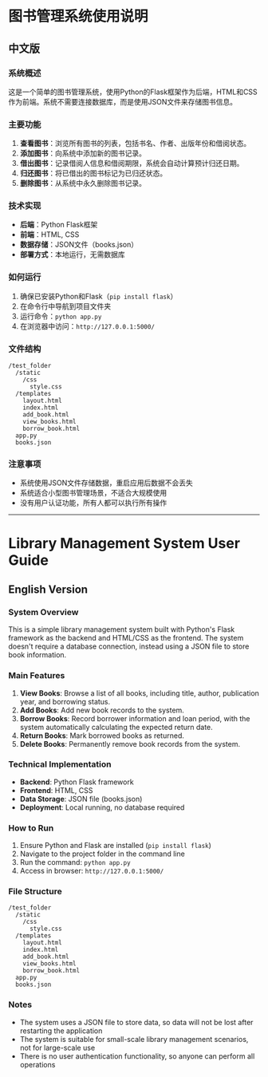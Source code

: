 # 图书管理系统使用说明

## 中文版

### 系统概述
这是一个简单的图书管理系统，使用Python的Flask框架作为后端，HTML和CSS作为前端。系统不需要连接数据库，而是使用JSON文件来存储图书信息。

### 主要功能
1. **查看图书**：浏览所有图书的列表，包括书名、作者、出版年份和借阅状态。
2. **添加图书**：向系统中添加新的图书记录。
3. **借出图书**：记录借阅人信息和借阅期限，系统会自动计算预计归还日期。
4. **归还图书**：将已借出的图书标记为已归还状态。
5. **删除图书**：从系统中永久删除图书记录。

### 技术实现
- **后端**：Python Flask框架
- **前端**：HTML, CSS
- **数据存储**：JSON文件（books.json）
- **部署方式**：本地运行，无需数据库

### 如何运行
1. 确保已安装Python和Flask（`pip install flask`）
2. 在命令行中导航到项目文件夹
3. 运行命令：`python app.py`
4. 在浏览器中访问：`http://127.0.0.1:5000/`

### 文件结构
```
/test_folder
  /static
    /css
      style.css
  /templates
    layout.html
    index.html
    add_book.html
    view_books.html
    borrow_book.html
  app.py
  books.json
```

### 注意事项
- 系统使用JSON文件存储数据，重启应用后数据不会丢失
- 系统适合小型图书管理场景，不适合大规模使用
- 没有用户认证功能，所有人都可以执行所有操作

---

# Library Management System User Guide

## English Version

### System Overview
This is a simple library management system built with Python's Flask framework as the backend and HTML/CSS as the frontend. The system doesn't require a database connection, instead using a JSON file to store book information.

### Main Features
1. **View Books**: Browse a list of all books, including title, author, publication year, and borrowing status.
2. **Add Books**: Add new book records to the system.
3. **Borrow Books**: Record borrower information and loan period, with the system automatically calculating the expected return date.
4. **Return Books**: Mark borrowed books as returned.
5. **Delete Books**: Permanently remove book records from the system.

### Technical Implementation
- **Backend**: Python Flask framework
- **Frontend**: HTML, CSS
- **Data Storage**: JSON file (books.json)
- **Deployment**: Local running, no database required

### How to Run
1. Ensure Python and Flask are installed (`pip install flask`)
2. Navigate to the project folder in the command line
3. Run the command: `python app.py`
4. Access in browser: `http://127.0.0.1:5000/`

### File Structure
```
/test_folder
  /static
    /css
      style.css
  /templates
    layout.html
    index.html
    add_book.html
    view_books.html
    borrow_book.html
  app.py
  books.json
```

### Notes
- The system uses a JSON file to store data, so data will not be lost after restarting the application
- The system is suitable for small-scale library management scenarios, not for large-scale use
- There is no user authentication functionality, so anyone can perform all operations